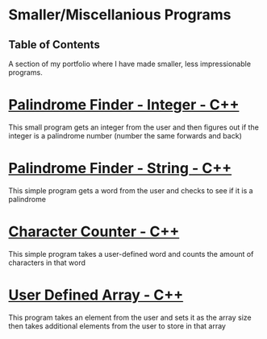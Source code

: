 # Smaller/Miscellanious Programs
## Table of Contents
A section of my portfolio where I have made smaller, less impressionable programs.

# [Palindrome Finder - Integer - C++](https://github.com/DerkyJerky32/Misc-and-Smaller-Programs/blob/master/PalindromeFinderInteger.cpp "Derrick Demers - Palindrome (Integer)")
This small program gets an integer from the user and then figures out if the integer
is a palindrome number (number the same forwards and back)

# [Palindrome Finder - String - C++](https://github.com/DerkyJerky32/Misc-and-Smaller-Programs/blob/master/PalindromeFinderString.cpp "Derrick Demers - Palindrome (String)")
This simple program gets a word from the user and checks to see if it is a palindrome

# [Character Counter - C++](https://github.com/DerkyJerky32/Misc-and-Smaller-Programs/blob/master/CharacterCounter.cpp "Derrick Demers - Character Counter")
This simple program takes a user-defined word and counts the amount of characters in that word

# [User Defined Array - C++](https://github.com/DerkyJerky32/Misc-and-Smaller-Programs/blob/master/UserDefinedArray.cpp "Derrick Demers - User Defined Array")
This program takes an element from the user and sets it as the array size then takes additional elements from the user to store in that  array
